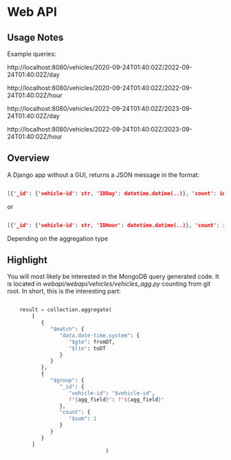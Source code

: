 # Web API

## Usage Notes

Example queries:

http://localhost:8080/vehicles/2020-09-24T01:40:02Z/2022-09-24T01:40:02Z/day

http://localhost:8080/vehicles/2020-09-24T01:40:02Z/2022-09-24T01:40:02Z/hour

http://localhost:8080/vehicles/2022-09-24T01:40:02Z/2023-09-24T01:40:02Z/day

http://localhost:8080/vehicles/2022-09-24T01:40:02Z/2023-09-24T01:40:02Z/hour


## Overview

A Django app without a GUI, returns a JSON message in the format:

```json

[{'_id': {'vehicle-id': str, 'IDDay': datetime.datime(..)}, 'count': int}, ..]

```

or

```json

[{'_id': {'vehicle-id': str, 'IDHour': datetime.datime(..)}, 'count': int}, ..]

```

Depending on the aggregation type

## Highlight

You will most likely be interested in the MongoDB query generated code. It is located in _webapi/webapi/vehicles/vehicles\_agg.py_ counting from git root. In short, this is the interesting part:

```python

    result = collection.aggregate(
        [
           {
              "$match": {
                 "data.date-time.system": {
                    "$gte": fromDT,
                    "$lte": toDT
                 }
              }
           },
           {
              "$group": {
                 "_id": {
                    "vehicle-id": "$vehicle-id",
                    f"{agg_field}": f"${agg_field}"
                 },
                 "count": {
                    "$sum": 1
                 }
              }
           }
        ]
                                )


```

